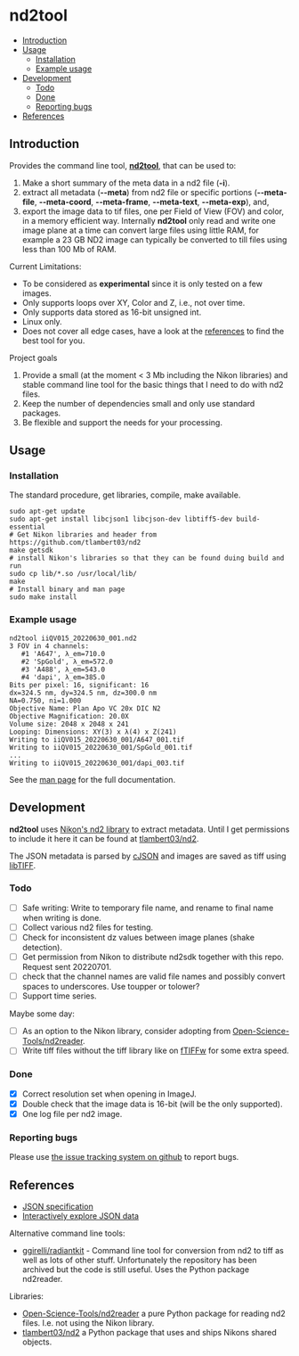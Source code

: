 # nd2tool

 - [Introduction](#introduction)
 - [Usage](#usage)
   - [Installation](#installation)
   - [Example usage](#example-usage)
 - [Development](#development)
   - [Todo](#todo)
   - [Done](#done)
   - [Reporting bugs](#reporting-bugs)
 - [References](#references)

## Introduction
Provides the command line tool, [**nd2tool**](doc/nd2tool.txt), that
can be used to:
 1. Make a short summary of the meta data in a nd2 file (**-i**).
 2. extract all metadata (**--meta**) from nd2 file or specific
    portions (**--meta-file**, **--meta-coord**, **--meta-frame**,
    **--meta-text**, **--meta-exp**), and,
 3. export the image data to tif files, one per Field of View (FOV)
    and color, in a memory efficient way. Internally **nd2tool** only
    read and write one image plane at a time can convert large files
    using little RAM, for example a 23 GB ND2 image can typically be
    converted to till files using less than 100 Mb of RAM.

Current Limitations:
 - To be considered as **experimental** since it is only tested on a
    few images.
 - Only supports loops over XY, Color and Z, i.e., not over time.
 - Only supports data stored as 16-bit unsigned int.
 - Linux only.
 - Does not cover all edge cases, have a look at the
[references](#references) to find the best tool for you.

Project goals
 1. Provide a small (at the moment < 3 Mb including the Nikon
    libraries) and stable command line tool for the basic things that
    I need to do with nd2 files.
 2. Keep the number of dependencies small and only use standard
    packages.
 3. Be flexible and support the needs for your processing.


## Usage

### Installation
The standard procedure, get libraries, compile, make available.
```
sudo apt-get update
sudo apt-get install libcjson1 libcjson-dev libtiff5-dev build-essential
# Get Nikon libraries and header from https://github.com/tlambert03/nd2
make getsdk
# install Nikon's libraries so that they can be found duing build and run
sudo cp lib/*.so /usr/local/lib/
make
# Install binary and man page
sudo make install
```

### Example usage
```
nd2tool iiQV015_20220630_001.nd2
3 FOV in 4 channels:
   #1 'A647', λ_em=710.0
   #2 'SpGold', λ_em=572.0
   #3 'A488', λ_em=543.0
   #4 'dapi', λ_em=385.0
Bits per pixel: 16, significant: 16
dx=324.5 nm, dy=324.5 nm, dz=300.0 nm
NA=0.750, ni=1.000
Objective Name: Plan Apo VC 20x DIC N2
Objective Magnification: 20.0X
Volume size: 2048 x 2048 x 241
Looping: Dimensions: XY(3) x λ(4) x Z(241)
Writing to iiQV015_20220630_001/A647_001.tif
Writing to iiQV015_20220630_001/SpGold_001.tif
...
Writing to iiQV015_20220630_001/dapi_003.tif
```

See the [man page](doc/nd2tool.txt) for the full documentation.


## Development

**nd2tool** uses [Nikon's nd2 library](https://www.nd2sdk.com/) to
extract metadata. Until I get permissions to include it here it can be
found at [tlambert03/nd2](https://github.com/tlambert03/nd2).

The JSON metadata is parsed by
[cJSON](https://github.com/DaveGamble/cJSON) and images are saved as
tiff using [libTIFF](http://www.libtiff.org).


### Todo

 - [ ] Safe writing: Write to temporary file name, and rename to final name when
       writing is done.
 - [ ] Collect various nd2 files for testing.
 - [ ] Check for inconsistent dz values between image planes (shake detection).
 - [ ] Get permission from Nikon to distribute nd2sdk together
       with this repo. Request sent 20220701.
 - [ ] check that the channel names are valid file names and possibly
       convert spaces to underscores. Use toupper or tolower?
 - [ ] Support time series.

Maybe some day:

 - [ ] As an option to the Nikon library, consider adopting from
       [Open-Science-Tools/nd2reader](https://github.com/Open-Science-Tools/nd2reader).
 - [ ] Write tiff files without the tiff library like on
       [fTIFFw](https://github.com/elgw/fTIFFw) for some extra speed.

### Done

 - [x] Correct resolution set when opening in ImageJ.
 - [x] Double check that the image data is 16-bit (will be the only supported).
 - [x] One log file per nd2 image.

### Reporting bugs
Please use [the issue tracking system on
github](https://github.com/elgw/nd2tool/issues) to report bugs.

## References
 - [JSON specification](https://www.json.org/)
 - [Interactively explore JSON data](https://jsonformatter.org/json-viewer)

Alternative command line tools:
 - [ggirelli/radiantkit](https://github.com/ggirelli/radiantkit) - Command line
   tool for conversion from nd2 to tiff as well as lots of other
   stuff. Unfortunately the repository has been archived but the code
   is still useful. Uses the Python package nd2reader.

Libraries:
 - [Open-Science-Tools/nd2reader](https://github.com/Open-Science-Tools/nd2reader) a pure
   Python package for reading nd2 files. I.e. not using the Nikon library.
 - [tlambert03/nd2](https://github.com/tlambert03/nd2) a Python
   package that uses and ships Nikons shared objects.
